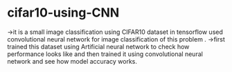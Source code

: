 # cifar10-using-CNN

->it is a small image classification using CIFAR10 dataset in tensorflow used convolutional neural network for image classification of this problem .
->first trained this dataset using Artificial neural network to check how performance looks like and then trained it using convolutional neural network and see how model accuracy works.
